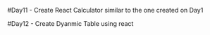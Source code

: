 #Day11 - Create React Calculator similar to the one created on Day1

#Day12 - Create Dyanmic Table using react
